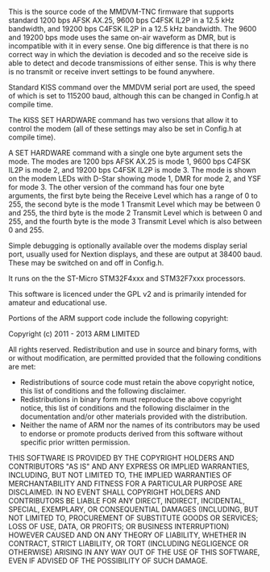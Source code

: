 This is the source code of the MMDVM-TNC firmware that supports standard 1200 bps AFSK AX.25, 9600 bps C4FSK IL2P in a 12.5 kHz bandwidth, and 19200 bps C4FSK IL2P in a 12.5 kHz bandwidth. The 9600 and 19200 bps mode uses the same on-air waveform as DMR, but is incompatible with it in every sense. One big difference is that there is no correct way in which the deviation is decoded and so the receive side is able to detect and decode transmissions of either sense. This is why there is no transmit or receive invert settings to be found anywhere.

Standard KISS command over the MMDVM serial port are used, the speed of which is set to 115200 baud, although this can be changed in Config.h at compile time.

The KISS SET HARDWARE command has two versions that allow it to control the modem (all of these settings may also be set in Config.h at compile time).

A SET HARDWARE command with a single one byte argument sets the mode. The modes are 1200 bps AFSK AX.25 is mode 1, 9600 bps C4FSK IL2P is mode 2, and 19200 bps C4FSK IL2P is mode 3. The mode is shown on the modem LEDs with D-Star showing mode 1, DMR for mode 2, and YSF for mode 3. The other version of the command has four one byte arguments, the first byte being the Receive Level which has a range of 0 to 255, the second byte is the mode 1 Transmit Level which may be between 0 and 255, the third byte is the mode 2 Transmit Level which is between 0 and 255, and the fourth byte is the mode 3 Transmit Level which is also between 0 and 255.

Simple debugging is optionally available over the modems display serial port, usually used for Nextion displays, and these are output at 38400 baud. These may be switched on and off in Config.h.

It runs on the the ST-Micro STM32F4xxx and STM32F7xxx processors.

This software is licenced under the GPL v2 and is primarily intended for amateur and educational use.

Portions of the ARM support code include the following copyright:

   Copyright (c) 2011 - 2013 ARM LIMITED

   All rights reserved.
   Redistribution and use in source and binary forms, with or without
   modification, are permitted provided that the following conditions are met:
   - Redistributions of source code must retain the above copyright
     notice, this list of conditions and the following disclaimer.
   - Redistributions in binary form must reproduce the above copyright
     notice, this list of conditions and the following disclaimer in the
     documentation and/or other materials provided with the distribution.
   - Neither the name of ARM nor the names of its contributors may be used
     to endorse or promote products derived from this software without
     specific prior written permission.

   THIS SOFTWARE IS PROVIDED BY THE COPYRIGHT HOLDERS AND CONTRIBUTORS "AS IS"
   AND ANY EXPRESS OR IMPLIED WARRANTIES, INCLUDING, BUT NOT LIMITED TO, THE
   IMPLIED WARRANTIES OF MERCHANTABILITY AND FITNESS FOR A PARTICULAR PURPOSE
   ARE DISCLAIMED. IN NO EVENT SHALL COPYRIGHT HOLDERS AND CONTRIBUTORS BE
   LIABLE FOR ANY DIRECT, INDIRECT, INCIDENTAL, SPECIAL, EXEMPLARY, OR
   CONSEQUENTIAL DAMAGES (INCLUDING, BUT NOT LIMITED TO, PROCUREMENT OF
   SUBSTITUTE GOODS OR SERVICES; LOSS OF USE, DATA, OR PROFITS; OR BUSINESS
   INTERRUPTION) HOWEVER CAUSED AND ON ANY THEORY OF LIABILITY, WHETHER IN
   CONTRACT, STRICT LIABILITY, OR TORT (INCLUDING NEGLIGENCE OR OTHERWISE)
   ARISING IN ANY WAY OUT OF THE USE OF THIS SOFTWARE, EVEN IF ADVISED OF THE
   POSSIBILITY OF SUCH DAMAGE.
